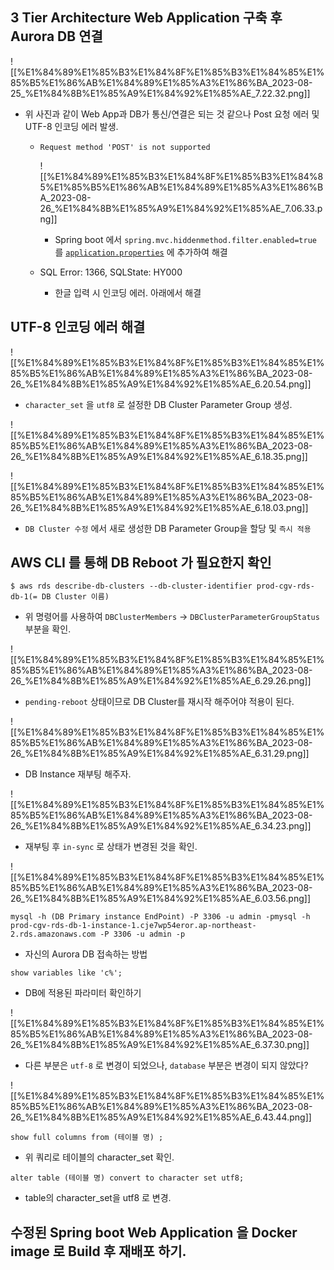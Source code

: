   

## 3 Tier Architecture Web Application 구축 후 Aurora DB 연결

![[%E1%84%89%E1%85%B3%E1%84%8F%E1%85%B3%E1%84%85%E1%85%B5%E1%86%AB%E1%84%89%E1%85%A3%E1%86%BA_2023-08-25_%E1%84%8B%E1%85%A9%E1%84%92%E1%85%AE_7.22.32.png]]

- 위 사진과 같이 Web App과 DB가 통신/연결은 되는 것 같으나 Post 요청 에러 및 UTF-8 인코딩 에러 발생.
    - `Request method 'POST' is not supported`
        
        ![[%E1%84%89%E1%85%B3%E1%84%8F%E1%85%B3%E1%84%85%E1%85%B5%E1%86%AB%E1%84%89%E1%85%A3%E1%86%BA_2023-08-26_%E1%84%8B%E1%85%A9%E1%84%92%E1%85%AE_7.06.33.png]]
        
        - Spring boot 에서 `spring.mvc.hiddenmethod.filter.enabled=true` 를 [`application.properties`](http://application.properties) 에 추가하여 해결
    - SQL Error: 1366, SQLState: HY000
        - 한글 입력 시 인코딩 에러. 아래에서 해결

  

## UTF-8 인코딩 에러 해결

![[%E1%84%89%E1%85%B3%E1%84%8F%E1%85%B3%E1%84%85%E1%85%B5%E1%86%AB%E1%84%89%E1%85%A3%E1%86%BA_2023-08-26_%E1%84%8B%E1%85%A9%E1%84%92%E1%85%AE_6.20.54.png]]

- `character_set` 을 `utf8` 로 설정한 DB Cluster Parameter Group 생성.

  

![[%E1%84%89%E1%85%B3%E1%84%8F%E1%85%B3%E1%84%85%E1%85%B5%E1%86%AB%E1%84%89%E1%85%A3%E1%86%BA_2023-08-26_%E1%84%8B%E1%85%A9%E1%84%92%E1%85%AE_6.18.35.png]]

![[%E1%84%89%E1%85%B3%E1%84%8F%E1%85%B3%E1%84%85%E1%85%B5%E1%86%AB%E1%84%89%E1%85%A3%E1%86%BA_2023-08-26_%E1%84%8B%E1%85%A9%E1%84%92%E1%85%AE_6.18.03.png]]

- `DB Cluster 수정` 에서 새로 생성한 DB Parameter Group을 할당 및 `즉시 적용`

  

## AWS CLI 를 통해 DB Reboot 가 필요한지 확인

```
$ aws rds describe-db-clusters --db-cluster-identifier prod-cgv-rds-db-1(= DB Cluster 이름)
```

- 위 명령어를 사용하여 `DBClusterMembers` → `DBClusterParameterGroupStatus` 부분을 확인.

  

![[%E1%84%89%E1%85%B3%E1%84%8F%E1%85%B3%E1%84%85%E1%85%B5%E1%86%AB%E1%84%89%E1%85%A3%E1%86%BA_2023-08-26_%E1%84%8B%E1%85%A9%E1%84%92%E1%85%AE_6.29.26.png]]

- `pending-reboot` 상태이므로 DB Cluster를 재시작 해주어야 적용이 된다.

  

![[%E1%84%89%E1%85%B3%E1%84%8F%E1%85%B3%E1%84%85%E1%85%B5%E1%86%AB%E1%84%89%E1%85%A3%E1%86%BA_2023-08-26_%E1%84%8B%E1%85%A9%E1%84%92%E1%85%AE_6.31.29.png]]

- DB Instance 재부팅 해주자.

  

![[%E1%84%89%E1%85%B3%E1%84%8F%E1%85%B3%E1%84%85%E1%85%B5%E1%86%AB%E1%84%89%E1%85%A3%E1%86%BA_2023-08-26_%E1%84%8B%E1%85%A9%E1%84%92%E1%85%AE_6.34.23.png]]

- 재부팅 후 `in-sync` 로 상태가 변경된 것을 확인.

  

![[%E1%84%89%E1%85%B3%E1%84%8F%E1%85%B3%E1%84%85%E1%85%B5%E1%86%AB%E1%84%89%E1%85%A3%E1%86%BA_2023-08-26_%E1%84%8B%E1%85%A9%E1%84%92%E1%85%AE_6.03.56.png]]

```
mysql -h (DB Primary instance EndPoint) -P 3306 -u admin -pmysql -h prod-cgv-rds-db-1-instance-1.cje7wp54eror.ap-northeast-2.rds.amazonaws.com -P 3306 -u admin -p
```

- 자신의 Aurora DB 접속하는 방법

```
show variables like 'c%';
```

- DB에 적용된 파라미터 확인하기

  

![[%E1%84%89%E1%85%B3%E1%84%8F%E1%85%B3%E1%84%85%E1%85%B5%E1%86%AB%E1%84%89%E1%85%A3%E1%86%BA_2023-08-26_%E1%84%8B%E1%85%A9%E1%84%92%E1%85%AE_6.37.30.png]]

- 다른 부분은 `utf-8` 로 변경이 되었으나, `database` 부분은 변경이 되지 않았다?

  

![[%E1%84%89%E1%85%B3%E1%84%8F%E1%85%B3%E1%84%85%E1%85%B5%E1%86%AB%E1%84%89%E1%85%A3%E1%86%BA_2023-08-26_%E1%84%8B%E1%85%A9%E1%84%92%E1%85%AE_6.43.44.png]]

```
show full columns from (테이블 명) ;
```

- 위 쿼리로 테이블의 character_set 확인.

  

```
alter table (테이블 명) convert to character set utf8;
```

- table의 character_set을 utf8 로 변경.

  

## 수정된 Spring boot Web Application 을 Docker image 로 Build 후 재배포 하기.
